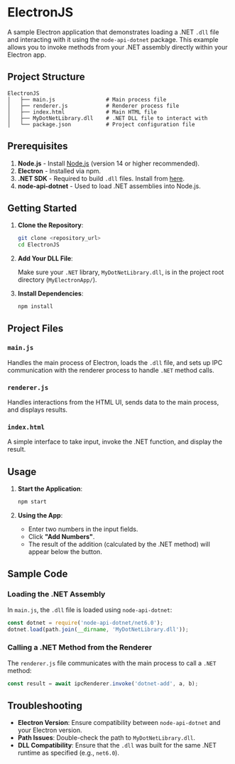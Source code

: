 # ElectronJS

A sample Electron application that demonstrates loading a .NET `.dll` file and interacting with it using the `node-api-dotnet` package. This example allows you to invoke methods from your .NET assembly directly within your Electron app.

## Project Structure

```
ElectronJS
│   ├── main.js                # Main process file
│   ├── renderer.js            # Renderer process file
│   ├── index.html             # Main HTML file
│   ├── MyDotNetLibrary.dll    # .NET DLL file to interact with
│   └── package.json           # Project configuration file
```

## Prerequisites

1. **Node.js** - Install [Node.js](https://nodejs.org/) (version 14 or higher recommended).
2. **Electron** - Installed via npm.
3. **.NET SDK** - Required to build `.dll` files. Install from [here](https://dotnet.microsoft.com/download).
4. **node-api-dotnet** - Used to load .NET assemblies into Node.js.

## Getting Started

1. **Clone the Repository**:

    ```bash
    git clone <repository_url>
    cd ElectronJS
    ```

2. **Add Your DLL File**:

   Make sure your `.NET` library, `MyDotNetLibrary.dll`, is in the project root directory (`MyElectronApp/`).

3. **Install Dependencies**:

    ```bash
    npm install
    ```

## Project Files

### `main.js`

Handles the main process of Electron, loads the `.dll` file, and sets up IPC communication with the renderer process to handle `.NET` method calls.

### `renderer.js`

Handles interactions from the HTML UI, sends data to the main process, and displays results.

### `index.html`

A simple interface to take input, invoke the .NET function, and display the result.

## Usage

1. **Start the Application**:

    ```bash
    npm start
    ```

2. **Using the App**:

   - Enter two numbers in the input fields.
   - Click **"Add Numbers"**.
   - The result of the addition (calculated by the .NET method) will appear below the button.

## Sample Code

### Loading the .NET Assembly

In `main.js`, the `.dll` file is loaded using `node-api-dotnet`:

```javascript
const dotnet = require('node-api-dotnet/net6.0');
dotnet.load(path.join(__dirname, 'MyDotNetLibrary.dll'));
```

### Calling a .NET Method from the Renderer

The `renderer.js` file communicates with the main process to call a `.NET` method:

```javascript
const result = await ipcRenderer.invoke('dotnet-add', a, b);
```

## Troubleshooting

- **Electron Version**: Ensure compatibility between `node-api-dotnet` and your Electron version.
- **Path Issues**: Double-check the path to `MyDotNetLibrary.dll`.
- **DLL Compatibility**: Ensure that the `.dll` was built for the same .NET runtime as specified (e.g., `net6.0`).
